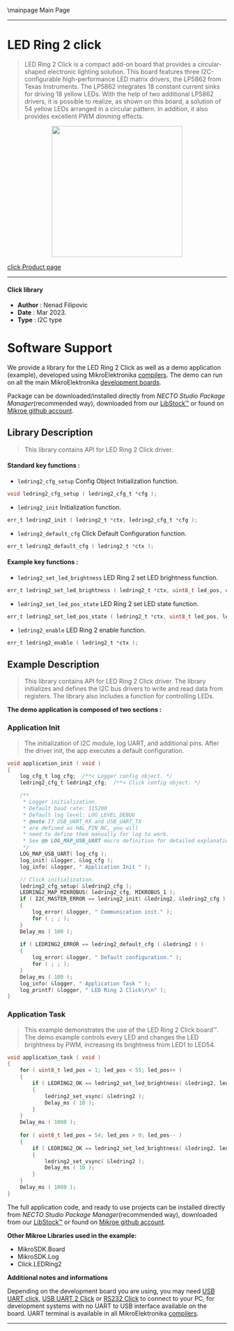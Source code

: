 \mainpage Main Page

---
# LED Ring 2 click

> LED Ring 2 Click is a compact add-on board that provides 
> a circular-shaped electronic lighting solution. 
> This board features three I2C-configurable high-performance LED matrix drivers, 
> the LP5862 from Texas Instruments. 
> The LP5862 integrates 18 constant current sinks for driving 18 yellow LEDs. 
> With the help of two additional LP5862 drivers, it is possible to realize, 
> as shown on this board, a solution of 54 yellow LEDs arranged in a circular pattern. 
> In addition, it also provides excellent PWM dimming effects.

<p align="center">
  <img src="https://download.mikroe.com/images/click_for_ide/ledring2_click.png" height=300px>
</p>

[click Product page](https://www.mikroe.com/led-ring-2-click)

---


#### Click library

- **Author**        : Nenad Filipovic
- **Date**          : Mar 2023.
- **Type**          : I2C type


# Software Support

We provide a library for the LED Ring 2 Click
as well as a demo application (example), developed using MikroElektronika
[compilers](https://www.mikroe.com/necto-studio).
The demo can run on all the main MikroElektronika [development boards](https://www.mikroe.com/development-boards).

Package can be downloaded/installed directly from *NECTO Studio Package Manager*(recommended way), downloaded from our [LibStock&trade;](https://libstock.mikroe.com) or found on [Mikroe github account](https://github.com/MikroElektronika/mikrosdk_click_v2/tree/master/clicks).

## Library Description

> This library contains API for LED Ring 2 Click driver.

#### Standard key functions :

- `ledring2_cfg_setup` Config Object Initialization function.
```c
void ledring2_cfg_setup ( ledring2_cfg_t *cfg );
```

- `ledring2_init` Initialization function.
```c
err_t ledring2_init ( ledring2_t *ctx, ledring2_cfg_t *cfg );
```

- `ledring2_default_cfg` Click Default Configuration function.
```c
err_t ledring2_default_cfg ( ledring2_t *ctx );
```

#### Example key functions :

- `ledring2_set_led_brightness` LED Ring 2 set LED brightness function.
```c
err_t ledring2_set_led_brightness ( ledring2_t *ctx, uint8_t led_pos, uint16_t led_brightness );
```

- `ledring2_set_led_pos_state` LED Ring 2 set LED state function.
```c
err_t ledring2_set_led_pos_state ( ledring2_t *ctx, uint8_t led_pos, ledring2_led_state_t led_state );
```

- `ledring2_enable` LED Ring 2 enable function.
```c
err_t ledring2_enable ( ledring2_t *ctx );
```

## Example Description

> This library contains API for LED Ring 2 Click driver.
> The library initializes and defines the I2C bus drivers 
> to write and read data from registers. 
> The library also includes a function for controlling LEDs.

**The demo application is composed of two sections :**

### Application Init

> The initialization of I2C module, log UART, and additional pins.
> After the driver init, the app executes a default configuration.

```c
void application_init ( void ) 
{
    log_cfg_t log_cfg;  /**< Logger config object. */
    ledring2_cfg_t ledring2_cfg;  /**< Click config object. */

    /** 
     * Logger initialization.
     * Default baud rate: 115200
     * Default log level: LOG_LEVEL_DEBUG
     * @note If USB_UART_RX and USB_UART_TX 
     * are defined as HAL_PIN_NC, you will 
     * need to define them manually for log to work. 
     * See @b LOG_MAP_USB_UART macro definition for detailed explanation.
     */
    LOG_MAP_USB_UART( log_cfg );
    log_init( &logger, &log_cfg );
    log_info( &logger, " Application Init " );

    // Click initialization.
    ledring2_cfg_setup( &ledring2_cfg );
    LEDRING2_MAP_MIKROBUS( ledring2_cfg, MIKROBUS_1 );
    if ( I2C_MASTER_ERROR == ledring2_init( &ledring2, &ledring2_cfg ) ) 
    {
        log_error( &logger, " Communication init." );
        for ( ; ; );
    }
    Delay_ms ( 100 );
    
    if ( LEDRING2_ERROR == ledring2_default_cfg ( &ledring2 ) )
    {
        log_error( &logger, " Default configuration." );
        for ( ; ; );
    }
    Delay_ms ( 100 );
    log_info( &logger, " Application Task " );
    log_printf( &logger, " LED Ring 2 Click\r\n" );
}
```

### Application Task

> This example demonstrates the use of the LED Ring 2 Click board™.
> The demo example controls every LED and changes the LED brightness by PWM,
> increasing its brightness from LED1 to LED54.

```c
void application_task ( void ) 
{
    for ( uint8_t led_pos = 1; led_pos < 55; led_pos++ )
    {
        if ( LEDRING2_OK == ledring2_set_led_brightness( &ledring2, led_pos, ( led_pos * 100 ) + 255 ) )
        {
            ledring2_set_vsync( &ledring2 );
            Delay_ms ( 10 );
        }
    }
    Delay_ms ( 1000 );
    
    for ( uint8_t led_pos = 54; led_pos > 0; led_pos-- )
    {
        if ( LEDRING2_OK == ledring2_set_led_brightness( &ledring2, led_pos, 0 ) )
        {
            ledring2_set_vsync( &ledring2 );
            Delay_ms ( 10 );
        }
    }
    Delay_ms ( 1000 );
}
```

The full application code, and ready to use projects can be installed directly from *NECTO Studio Package Manager*(recommended way), downloaded from our [LibStock&trade;](https://libstock.mikroe.com) or found on [Mikroe github account](https://github.com/MikroElektronika/mikrosdk_click_v2/tree/master/clicks).

**Other Mikroe Libraries used in the example:**

- MikroSDK.Board
- MikroSDK.Log
- Click.LEDRing2

**Additional notes and informations**

Depending on the development board you are using, you may need
[USB UART click](https://www.mikroe.com/usb-uart-click),
[USB UART 2 Click](https://www.mikroe.com/usb-uart-2-click) or
[RS232 Click](https://www.mikroe.com/rs232-click) to connect to your PC, for
development systems with no UART to USB interface available on the board. UART
terminal is available in all MikroElektronika
[compilers](https://shop.mikroe.com/compilers).

---
